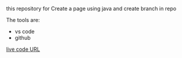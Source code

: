 
this  repository for Create a page using java and create branch in repo 

The tools are:

* vs code
* github

 [live code  URL](https://mahmoud-hassan98.github.io/Caffe-Z/)
